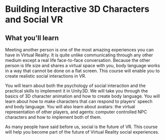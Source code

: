 # Building Interactive 3D Characters and Social VR

## What you'll learn

Meeting another person is one of the most amazing experiences you can have in Virtual Reality. It is quite unlike communicating through any other medium except a real life face-to-face conversation. Because the other person is life size and shares a virtual space with you, body language works in a way that cannot be done on a flat screen. This course will enable you to create realistic social interactions in VR. 

You will learn about both the psychology of social interaction and the practical skills to implement it in Unity3D. We will take you through the basics of 3D character animation and how to create body language. You will learn about how to make characters that can respond to players’ speech and body language. You will also learn about avatars: the virtual representation of other players, and agents: computer controlled NPC characters and how to implement both of them. 

As many people have said before us, social is the future of VR. This course will help you become part of the future of Virtual Reality social experiences.